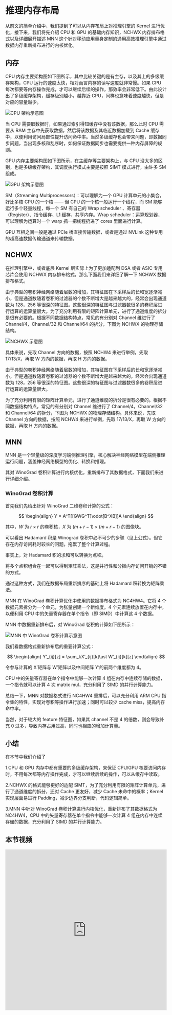 <!--Copyright © ZOMI 适用于[License](https://github.com/chenzomi12/AISystem)版权许可-->

# 推理内存布局

从前文的简单介绍中，我们提到了可以从内存布局上对推理引擎的 Kernel 进行优化，接下来，我们将先介绍 CPU 和 GPU 的基础内存知识，NCHWX 内存排布格式以及详细展开描述 MNN 这个针对移动应用量身定制的通用高效推理引擎中通过数据内存重新排布进行的内核优化。

## 内存

CPU 内存主要架构图如下图所示，其中比较关键的是有主存，以及其上的多级缓存架构，CPU 运行的速度太快，相对而言内存的读写速度就非常慢。如果 CPU 每次都要等内存操作完成，才可以继续后续的操作，那效率会非常低下。由此设计出了多级缓存架构，缓存级别越小，越靠近 CPU，同样也意味着速度越快，但是对应的容量越少。

![CPU 架构示意图](images/06Memory01.png)

当 CPU 需要取数据时，如果通过索引得知缓存中没有该数据，那么此时 CPU 需要从 RAM 主存中先获取数据，然后将该数据及其临近数据加载到 Cache 缓存中，以便利用访问局部性提升访问命中率。当然多级缓存也会带来问题，即数据同步问题，当出现多核和乱序时，如何保证数据同步也需要提供一种内存屏障的规则。

GPU 内存主要架构图如下图所示，在主缓存等主要架构上，与 CPU 没太多的区别，也是多级缓存架构，其调度执行模式主要是按照 SIMT 模式进行，由许多 SM 组成。

![GPU 架构示意图](images/06Memory02.png)

SM（Streaming Multiprocessors）：可以理解为一个 GPU 计算单元的小集合，好比多核 CPU 的一个核 —— 但 CPU 的一个核一般运行一个线程，而 SM 能够运行多个轻量线程，每一个 SM 有自己的 Wrap scheduler 、寄存器（Register）、指令缓存、L1 缓存、共享内存。Wrap scheduler：运算规划器，可以理解为运算时一个 warp 抓一把线程扔进了 cores 里面进行计算。

GPU 互相之间一般是通过 PCIe 桥直接传输数据，或者是通过 NVLink 这种专用的超高速数据传输通道来传输数据。

## NCHWX

在推理引擎中，或者底层 Kernel 层实际上为了更加适配到 DSA 或者 ASIC 专用芯片会使用 NCHWX 内存排布格式，那么下面我们来详细了解一下 NCHWX 数据排布格式。

由于典型的卷积神经网络随着层数的增加，其特征图在下采样后的长和宽逐渐减小，但是通道数随着卷积的过滤器的个数不断增大是越来越大的，经常会出现通道数为 128，256 等很深的特征图。这些很深的特征图与过滤器数很多的卷积层进行运算的运算量很大。为了充分利用有限的矩阵计算单元，进行了通道维度的拆分是很有必要的。根据不同数据结构特点，常见的有分别对 Channel 维进行了 Channel/4，Channel/32 和 Channel/64 的拆分，下图为 NCHWX 的物理存储结构。

![NCHWX 示意图](images/06Memory03.png)

具体来说，先取 Channel 方向的数据，按照 NCHW4 来进行举例，先取 17/13/X，再取 W 方向的数据，再取 H 方向的数据。

由于典型的卷积神经网络随着层数的增加，其特征图在下采样后的长和宽逐渐减小，但是通道数随着卷积的过滤器的个数不断增大是越来越大的，经常会出现通道数为 128，256 等很深的特征图。这些很深的特征图与过滤器数很多的卷积层进行运算的运算量很大。

为了充分利用有限的矩阵计算单元，进行了通道维度的拆分是很有必要的。根据不同数据结构特点，常见的有分别对 Channel 维进行了 Channel/4，Channel/32 和 Channel/64 的拆分，下图为 NCHWX 的物理存储结构。具体来说，先取 Channel 方向的数据，按照 NCHW4 来进行举例，先取 17/13/X，再取 W 方向的数据，再取 H 方向的数据。

## MNN

MNN 是一个轻量级的深度学习端侧推理引擎，核心解决神经网络模型在端侧推理运行问题，涵盖神经网络模型的优化、转换和推理。

其对 WinoGrad 卷积计算进行内核优化，重新排布了其数据格式，下面我们来进行详细介绍。

### WinoGrad 卷积计算

首先我们先给出针对 WinoGrad 二维卷积计算的公式：

$$
\begin{align}
Y = A^T[[GWG^T]\odot[B^XB]]A
\end{align}
$$

其中，$W$ 为 $r \times r$ 的卷积核，$X$ 为 $(m + r -1) \times (m + r -1)$ 的图像块。

可以看出 Hadamard 积是 Winograd 卷积中必不可少的步骤（见上公式）。但它存在内存访问耗时较长的问题，拖累了整个计算过程。

事实上，对 Hadamard 积的求和可以转换为点积。

将多个点积组合在一起可以得到矩阵乘法，这是并行性和分摊内存访问开销的不错的方式。

通过这种方式，我们在数据布局重新排序的基础上将 Hadamard 积转换为矩阵乘法。

MNN 在 WinoGrad 卷积计算优化中使用的数据排布格式为 NC4HW4。它将 4 个数据元素拆分为一个单元，为张量创建一个新维度。4 个元素连续放置在内存中，以便利用 CPU 中的矢量寄存器在单个指令（即 SIMD）中计算这 4 个数据。

MNN 中数据重新排布后，对 WinoGrad 卷积的计算如下图所示：

![MNN 中 WinoGrad 卷积计算示意图](images/06Memory04.png)

我们看数据格式重新排布后的重要计算公式：

$$
\begin{align}
Y’_{ij}[z] = \sum_kX’_{ij}[k]\ast W’_{ij}[k][z]
\end{align}
$$

令参与计算的 X’矩阵与 W’矩阵以及中间矩阵 Y’的前两个维度都为 4。

CPU 中的矢量寄存器在单个指令中能够一次计算 4 组在内存中连续存储的数据，一个指令就可以计算 4 次 matrix mul，充分利用了 SIMD 的并行计算能力。

总结一下，MNN 对数据格式进行 NC4HW4 重排后，可以充分利用 ARM CPU 指令集的特性，实现对卷积等操作进行加速；同时可以较少 cache miss，提高内存命中率。

当然，对于较大的 feature 特征图，如果其 channel 不是 4 的倍数，则会导致补充 0 过多，导致内存占用过高，同时也相应的增加计算量。

## 小结

在本节中我们介绍了

1.CPU 和 GPU 内存中都有重要的多级缓存架构，来保证 CPU/GPU 核要访问内存时，不用每次都等内存操作完成，才可以继续后续的操作，可以从缓存中读取。

2.NCHWX 的格式能够更好的适配 SIMT，为了充分利用有限的矩阵计算单元，进行了通道维度的拆分，还对 Cache 更友好，减少 Cache 未命中的概率；Kernel 实现层面易进行 Padding，减少边界分支判断，代码逻辑简单。

3.MNN 中针对 WinoGrad 卷积计算进行内核优化，重新排布了其数据格式为 NC4HW4，CPU 中的矢量寄存器在单个指令中能够一次计算 4 组在内存中连续存储的数据，充分利用了 SIMD 的并行计算能力。

## 本节视频

<html>
<iframe src="https://player.bilibili.com/player.html?isOutside=true&aid=352822140&bvid=BV1eX4y1X7mL&cid=1034535797&p=1&as_wide=1&high_quality=1&danmaku=0&t=30&autoplay=0" width="100%" height="500" scrolling="no" border="0" frameborder="no" framespacing="0" allowfullscreen="true"> </iframe>
</html>
